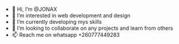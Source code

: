 - 👋 Hi, I’m @JONAX
- 👀 I’m interested in web development and design
- 🌱 I’m currently developing mys skills
- 💞️ I’m looking to collaborate on any projects and learn from others
- 📫 Reach me on whatsapp +260777449283


<!---
JONAXJ/JONAXJ is a ✨ special ✨ repository because its `README.md` (this file) appears on your GitHub profile.
You can click the Preview link to take a look at your changes.
--->

